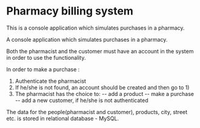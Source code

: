 # Pharmacy billing system

 This is a console application which simulates purchases in a pharmacy.
 
A console application which simulates purchases in a pharmacy.

Both the pharmacist and the customer must have an account in the system in order to use the functionality.

In order to make a purchase :
1) Authenticate the pharmacist
2) If he/she is not found, an account should be created and then go to 1) 
3) The pharmacist has the choice to: 
-- add a product 
-- make a purchase 
-- add a new customer, if he/she is not authenticated

The data for the people(pharmacist and customer), products, city, street etc. is stored in relational database - MySQL.
